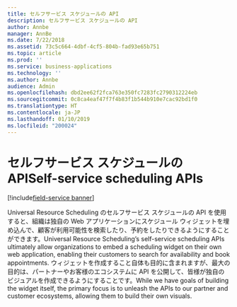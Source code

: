 ```yaml
---
title: セルフサービス スケジュールの API
description: セルフサービス スケジュールの API
author: Annbe
manager: AnnBe
ms.date: 7/22/2018
ms.assetid: 73c5c664-4dbf-4cf5-804b-fad93e65b751
ms.topic: article
ms.prod: ''
ms.service: business-applications
ms.technology: ''
ms.author: Annbe
audience: Admin
ms.openlocfilehash: dbd2ee62f2fca763e350fc7283fc2790312224eb
ms.sourcegitcommit: 0c8ca4eaf47f7f4b83f1b544b910e7cac92bd1f0
ms.translationtype: HT
ms.contentlocale: ja-JP
ms.lasthandoff: 01/10/2019
ms.locfileid: "200024"
---
```

#  <a name="self-service-scheduling-apis"></a><span data-ttu-id="5d67b-103">セルフサービス スケジュールの API</span><span class="sxs-lookup"><span data-stu-id="5d67b-103">Self-service scheduling APIs</span></span>

[!include[field-service banner](../../../includes/field-service.md)]




<span data-ttu-id="5d67b-104">Universal Resource Scheduling のセルフサービス スケジュールの API を使用すると、組織は独自の Web アプリケーションにスケジュール ウィジェットを埋め込んで、顧客が利用可能性を検索したり、予約をしたりできるようにすることができます。</span><span class="sxs-lookup"><span data-stu-id="5d67b-104">Universal Resource Scheduling’s self-service scheduling APIs ultimately allow organizations to embed a scheduling widget on their own web application, enabling their customers to search for availability and book appointments.</span></span> <span data-ttu-id="5d67b-105">ウィジェットを作成すること自体も目的に含まれますが、最大の目的は、パートナーやお客様のエコシステムに API を公開して、皆様が独自のビジュアルを作成できるようにすることです。</span><span class="sxs-lookup"><span data-stu-id="5d67b-105">While we have goals of building the widget itself, the primary focus is to unleash the APIs to our partner and customer ecosystems, allowing them to build their own visuals.</span></span>

